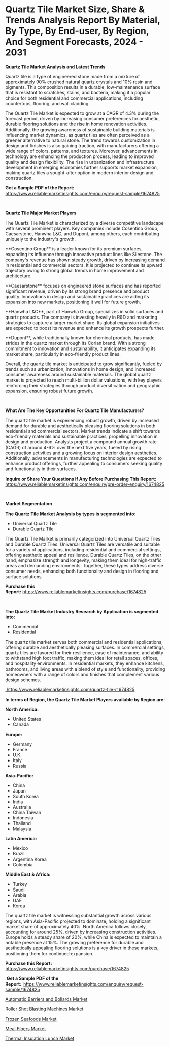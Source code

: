 <p><h1>Quartz Tile Market Size, Share & Trends Analysis Report By Material, By Type, By End-user, By Region, And Segment Forecasts, 2024 - 2031</h1></p><p><strong>Quartz Tile Market Analysis and Latest Trends</strong></p>
<p><p>Quartz tile is a type of engineered stone made from a mixture of approximately 90% crushed natural quartz crystals and 10% resin and pigments. This composition results in a durable, low-maintenance surface that is resistant to scratches, stains, and bacteria, making it a popular choice for both residential and commercial applications, including countertops, flooring, and wall cladding.</p><p>The Quartz Tile Market is expected to grow at a CAGR of 4.3% during the forecast period, driven by increasing consumer preferences for aesthetic, durable flooring solutions and the rise in home renovation activities. Additionally, the growing awareness of sustainable building materials is influencing market dynamics, as quartz tiles are often perceived as a greener alternative to natural stone. The trend towards customization in design and finishes is also gaining traction, with manufacturers offering a wide range of colors, patterns, and textures. Moreover, advancements in technology are enhancing the production process, leading to improved quality and design flexibility. The rise in urbanization and infrastructure development in emerging economies further supports market expansion, making quartz tiles a sought-after option in modern interior design and construction.</p></p>
<p><strong>Get a Sample PDF of the Report:&nbsp;</strong> <a href="https://www.reliablemarketinsights.com/enquiry/request-sample/1674825?utm_campaign=1606&utm_medium=2&utm_source=Github&utm_content=ia&utm_term=13102024&utm_id=quartz-tile">https://www.reliablemarketinsights.com/enquiry/request-sample/1674825</a></p>
<p>&nbsp;</p>
<p><strong>Quartz Tile Major Market Players</strong></p>
<p><p>The Quartz Tile Market is characterized by a diverse competitive landscape with several prominent players. Key companies include Cosentino Group, Caesarstone, Hanwha L&C, and Dupont, among others, each contributing uniquely to the industry's growth.</p><p>**Cosentino Group** is a leader known for its premium surfaces, expanding its influence through innovative product lines like Silestone. The company's revenue has shown steady growth, driven by increasing demand in residential and commercial sectors. It is projected to continue its upward trajectory owing to strong global trends in home improvement and architecture.</p><p>**Caesarstone** focuses on engineered stone surfaces and has reported significant revenue, driven by its strong brand presence and product quality. Innovations in design and sustainable practices are aiding its expansion into new markets, positioning it well for future growth.</p><p>**Hanwha L&C**, part of Hanwha Group, specializes in solid surfaces and quartz products. The company is investing heavily in R&D and marketing strategies to capture a larger market share. Its global expansion initiatives are expected to boost its revenue and enhance its growth prospects further.</p><p>**Dupont**, while traditionally known for chemical products, has made strides in the quartz market through its Corian brand. With a strong commitment to innovation and sustainability, it anticipates expanding its market share, particularly in eco-friendly product lines.</p><p>Overall, the quartz tile market is anticipated to grow significantly, fueled by trends such as urbanization, innovations in home design, and increased consumer awareness around sustainable materials. The global quartz market is projected to reach multi-billion dollar valuations, with key players reinforcing their strategies through product diversification and geographic expansion, ensuring robust future growth.</p></p>
<p>&nbsp;</p>
<p><strong>What Are The Key Opportunities For Quartz Tile Manufacturers?</strong></p>
<p><p>The quartz tile market is experiencing robust growth, driven by increased demand for durable and aesthetically pleasing flooring solutions in both residential and commercial sectors. Market trends indicate a shift towards eco-friendly materials and sustainable practices, propelling innovation in design and production. Analysts project a compound annual growth rate (CAGR) of around 4-6% over the next five years, fueled by rising construction activities and a growing focus on interior design aesthetics. Additionally, advancements in manufacturing technologies are expected to enhance product offerings, further appealing to consumers seeking quality and functionality in their surfaces.</p></p>
<p><strong>Inquire or Share Your Questions If Any Before Purchasing This Report:</strong> <a href="https://www.reliablemarketinsights.com/enquiry/pre-order-enquiry/1674825?utm_campaign=1606&utm_medium=2&utm_source=Github&utm_content=ia&utm_term=13102024&utm_id=quartz-tile">https://www.reliablemarketinsights.com/enquiry/pre-order-enquiry/1674825</a></p>
<p>&nbsp;</p>
<p><strong>Market Segmentation</strong></p>
<p><strong>The Quartz Tile Market Analysis by types is segmented into:</strong></p>
<p><ul><li>Universal Quartz Tile</li><li>Durable Quartz Tile</li></ul></p>
<p><p>The Quartz Tile Market is primarily categorized into Universal Quartz Tiles and Durable Quartz Tiles. Universal Quartz Tiles are versatile and suitable for a variety of applications, including residential and commercial settings, offering aesthetic appeal and resilience. Durable Quartz Tiles, on the other hand, emphasize strength and longevity, making them ideal for high-traffic areas and demanding environments. Together, these types address diverse consumer needs, enhancing both functionality and design in flooring and surface solutions.</p></p>
<p><strong>Purchase this Report:&nbsp;</strong><a href="https://www.reliablemarketinsights.com/purchase/1674825?utm_campaign=1606&utm_medium=2&utm_source=Github&utm_content=ia&utm_term=13102024&utm_id=quartz-tile">https://www.reliablemarketinsights.com/purchase/1674825</a></p>
<p>&nbsp;</p>
<p><strong>The Quartz Tile Market Industry Research by Application is segmented into:</strong></p>
<p><ul><li>Commercial</li><li>Residential</li></ul></p>
<p><p>The quartz tile market serves both commercial and residential applications, offering durable and aesthetically pleasing surfaces. In commercial settings, quartz tiles are favored for their resilience, ease of maintenance, and ability to withstand high foot traffic, making them ideal for retail spaces, offices, and hospitality environments. In residential markets, they enhance kitchens, bathrooms, and living areas with a blend of style and functionality, providing homeowners with a range of colors and finishes that complement various design schemes.</p></p>
<p><a href="https://www.reliablemarketinsights.com/quartz-tile-r1674825?utm_campaign=1606&utm_medium=2&utm_source=Github&utm_content=ia&utm_term=13102024&utm_id=quartz-tile">&nbsp;https://www.reliablemarketinsights.com/quartz-tile-r1674825</a></p>
<p><strong>In terms of Region, the Quartz Tile Market Players available by Region are:</strong></p>
<p>
    <p> <strong> North America: </strong>
        <ul>
            <li>United States</li>
            <li>Canada</li>
        </ul>
        </p> 
    <p> <strong> Europe: </strong>
        <ul>
            <li>Germany</li>
            <li>France</li>
            <li>U.K.</li>
            <li>Italy</li>
            <li>Russia</li>
        </ul>
        </p> 
    <p> <strong> Asia-Pacific: </strong>
        <ul>
            <li>China</li>
            <li>Japan</li>
            <li>South Korea</li>
            <li>India</li>
            <li>Australia</li>
            <li>China Taiwan</li>
            <li>Indonesia</li>
            <li>Thailand</li>
            <li>Malaysia</li>
        </ul>
        </p> 
    <p> <strong> Latin America: </strong>
        <ul>
            <li>Mexico</li>
            <li>Brazil</li>
            <li>Argentina Korea</li>
            <li>Colombia</li>
        </ul>
        </p> 
    <p> <strong> Middle East & Africa: </strong>
        <ul>
            <li>Turkey</li>
            <li>Saudi</li>
            <li>Arabia</li>
            <li>UAE</li>
            <li>Korea</li>
        </ul>
    </p>
    </p>
<p><p>The quartz tile market is witnessing substantial growth across various regions, with Asia-Pacific projected to dominate, holding a significant market share of approximately 40%. North America follows closely, accounting for around 25%, driven by increasing construction activities. Europe holds a steady share of 20%, while China is expected to maintain a notable presence at 15%. The growing preference for durable and aesthetically appealing flooring solutions is a key driver in these markets, positioning them for continued expansion.</p></p>
<p><strong>Purchase this Report: </strong><a href="https://www.reliablemarketinsights.com/purchase/1674825?utm_campaign=1606&utm_medium=2&utm_source=Github&utm_content=ia&utm_term=13102024&utm_id=quartz-tile">https://www.reliablemarketinsights.com/purchase/1674825</a></p>
<p>&nbsp;<strong>Get a Sample PDF of the Report:&nbsp;&nbsp;</strong><a href="https://www.reliablemarketinsights.com/enquiry/request-sample/1674825?utm_campaign=1606&utm_medium=2&utm_source=Github&utm_content=ia&utm_term=13102024&utm_id=quartz-tile">https://www.reliablemarketinsights.com/enquiry/request-sample/1674825</a></p>
<p><strong></strong></p>
<p><p><a href="https://issuu.com/reportprime-2/docs/automatic-barriers-and-bollards-mar_f34d8b7a30dbf2?utm_campaign=1606&utm_medium=2&utm_source=Github&utm_content=ia&utm_term=13102024&utm_id=quartz-tile">Automatic Barriers and Bollards Market</a></p><p><a href="https://www.linkedin.com/pulse/unveiling-market-trends-global-roller-shot-blasting-machines-kdzpe?utm_campaign=1606&utm_medium=2&utm_source=Github&utm_content=ia&utm_term=13102024&utm_id=quartz-tile">Roller Shot Blasting Machines Market</a></p><p><a href="https://www.linkedin.com/pulse/frozen-seafoods-market-trends-detailed-study-its-segmentation-raxve?utm_campaign=1606&utm_medium=2&utm_source=Github&utm_content=ia&utm_term=13102024&utm_id=quartz-tile">Frozen Seafoods Market</a></p><p><a href="https://www.linkedin.com/pulse/meal-fibers-market-penetration-strategies-untapped-markets-growth-rp4xe?utm_campaign=1606&utm_medium=2&utm_source=Github&utm_content=ia&utm_term=13102024&utm_id=quartz-tile">Meal Fibers Market</a></p><p><a href="https://www.linkedin.com/pulse/global-thermal-insulation-lunch-market-trends-insights-growth-hd2ae?utm_campaign=1606&utm_medium=2&utm_source=Github&utm_content=ia&utm_term=13102024&utm_id=quartz-tile">Thermal Insulation Lunch Market</a></p></p>